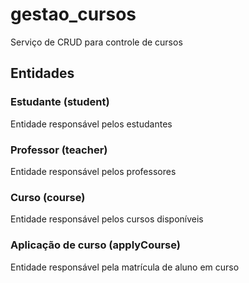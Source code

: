 # gestao_cursos

Serviço de CRUD para controle de cursos

## Entidades

### Estudante (student)

Entidade responsável pelos estudantes

### Professor (teacher)

Entidade responsável pelos professores

### Curso (course)

Entidade responsável pelos cursos disponíveis

### Aplicação de curso (applyCourse)

Entidade responsável pela matrícula de aluno em curso
